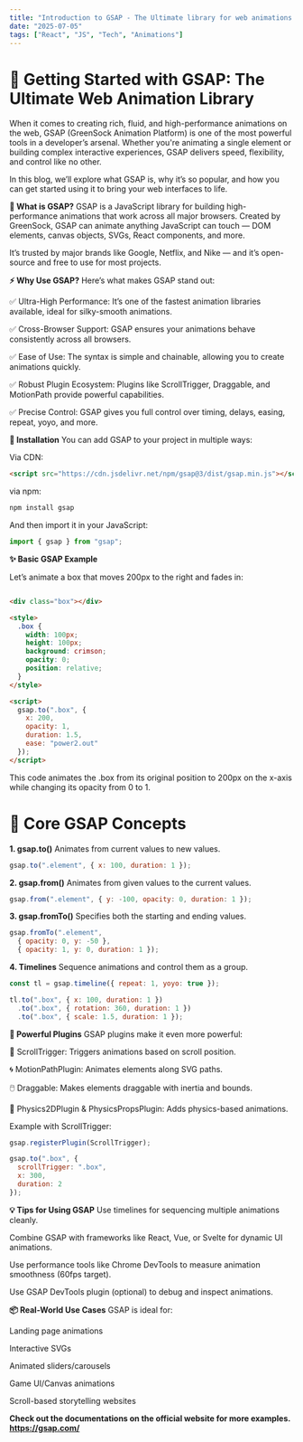 ```yaml
---
title: "Introduction to GSAP - The Ultimate library for web animations."
date: "2025-07-05"
tags: ["React", "JS", "Tech", "Animations"]
---
```


# 🚀 Getting Started with GSAP: The Ultimate Web Animation Library
When it comes to creating rich, fluid, and high-performance animations on the web, GSAP (GreenSock Animation Platform) is one of the most powerful tools in a developer’s arsenal. Whether you're animating a single element or building complex interactive experiences, GSAP delivers speed, flexibility, and control like no other.

In this blog, we’ll explore what GSAP is, why it’s so popular, and how you can get started using it to bring your web interfaces to life.

**🌟 What is GSAP?**
GSAP is a JavaScript library for building high-performance animations that work across all major browsers. Created by GreenSock, GSAP can animate anything JavaScript can touch — DOM elements, canvas objects, SVGs, React components, and more.

It’s trusted by major brands like Google, Netflix, and Nike — and it’s open-source and free to use for most projects.

**⚡ Why Use GSAP?**
Here’s what makes GSAP stand out:

 ✅ Ultra-High Performance: It’s one of the fastest animation libraries available, ideal for silky-smooth animations.

 ✅ Cross-Browser Support: GSAP ensures your animations behave consistently across all browsers.

 ✅ Ease of Use: The syntax is simple and chainable, allowing you to create animations quickly.

 ✅ Robust Plugin Ecosystem: Plugins like ScrollTrigger, Draggable, and MotionPath provide powerful capabilities.

 ✅ Precise Control: GSAP gives you full control over timing, delays, easing, repeat, yoyo, and more.

**🔧 Installation**
You can add GSAP to your project in multiple ways:

Via CDN:
```html
<script src="https://cdn.jsdelivr.net/npm/gsap@3/dist/gsap.min.js"></script>
```

via npm:
```bash
npm install gsap
```

And then import it in your JavaScript:
```javascript
import { gsap } from "gsap";
```

**✨ Basic GSAP Example**

Let’s animate a box that moves 200px to the right and fades in:
```html

<div class="box"></div>

<style>
  .box {
    width: 100px;
    height: 100px;
    background: crimson;
    opacity: 0;
    position: relative;
  }
</style>

<script>
  gsap.to(".box", {
    x: 200,
    opacity: 1,
    duration: 1.5,
    ease: "power2.out"
  });
</script>
```
This code animates the .box from its original position to 200px on the x-axis while changing its opacity from 0 to 1.

# 🎯 Core GSAP Concepts

**1. gsap.to()**
Animates from current values to new values.
```js
gsap.to(".element", { x: 100, duration: 1 });
```

**2. gsap.from()**
Animates from given values to the current values.
```js
gsap.from(".element", { y: -100, opacity: 0, duration: 1 });
```

**3. gsap.fromTo()**
Specifies both the starting and ending values.
```js
gsap.fromTo(".element", 
  { opacity: 0, y: -50 }, 
  { opacity: 1, y: 0, duration: 1 });
```

**4. Timelines**
Sequence animations and control them as a group.
```js
const tl = gsap.timeline({ repeat: 1, yoyo: true });

tl.to(".box", { x: 100, duration: 1 })
  .to(".box", { rotation: 360, duration: 1 })
  .to(".box", { scale: 1.5, duration: 1 });
```


**🧩 Powerful Plugins**
GSAP plugins make it even more powerful:

 🔄 ScrollTrigger: Triggers animations based on scroll position.

 🌀 MotionPathPlugin: Animates elements along SVG paths.

 🖱️ Draggable: Makes elements draggable with inertia and bounds.

 🧲 Physics2DPlugin & PhysicsPropsPlugin: Adds physics-based animations.
 

Example with ScrollTrigger:
```js
gsap.registerPlugin(ScrollTrigger);

gsap.to(".box", {
  scrollTrigger: ".box",
  x: 300,
  duration: 2
});
```
**💡 Tips for Using GSAP**
 Use timelines for sequencing multiple animations cleanly.

 Combine GSAP with frameworks like React, Vue, or Svelte for dynamic UI animations.

 Use performance tools like Chrome DevTools to measure animation smoothness (60fps target).

 Use GSAP DevTools plugin (optional) to debug and inspect animations.

**📦 Real-World Use Cases**
GSAP is ideal for:

 Landing page animations

 Interactive SVGs

 Animated sliders/carousels

 Game UI/Canvas animations

 Scroll-based storytelling websites


 **Check out the documentations on the official website for more examples. **https://gsap.com/****



